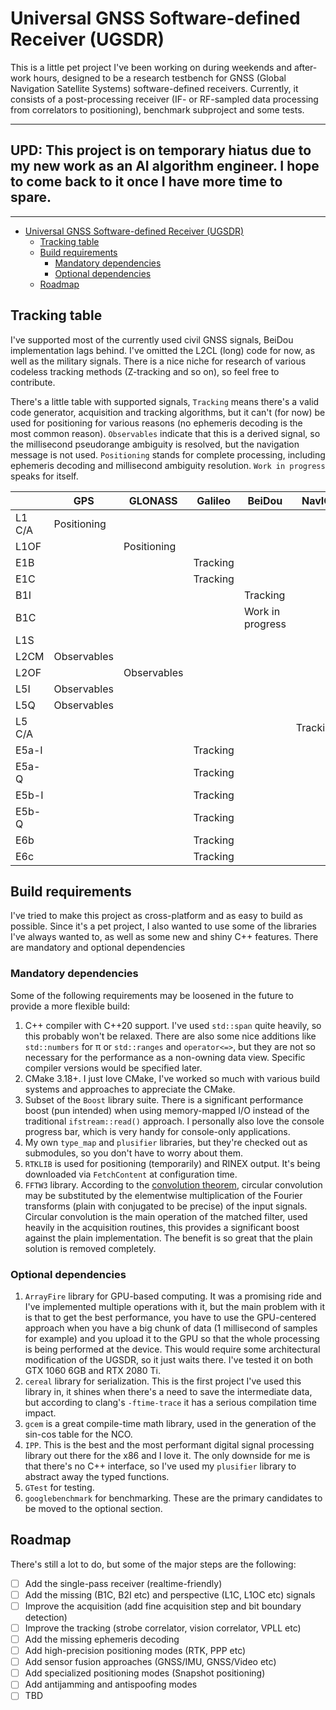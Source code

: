 # Universal GNSS Software-defined Receiver (UGSDR)

This is a little pet project I've been working on during weekends and after-work hours, designed to be a research testbench for GNSS (Global Navigation Satellite Systems) software-defined receivers. Currently, it consists of a post-processing receiver (IF- or RF-sampled data processing from correlators to positioning), benchmark subproject and some tests.

---
UPD: This project is on temporary hiatus due to my new work as an AI algorithm engineer. I hope to come back to it once I have more time to spare.
---
---

- [Universal GNSS Software-defined Receiver (UGSDR)](#universal-gnss-software-defined-receiver-ugsdr)
  - [Tracking table](#tracking-table)
  - [Build requirements](#build-requirements)
    - [Mandatory dependencies](#mandatory-dependencies)
    - [Optional dependencies](#optional-dependencies)
  - [Roadmap](#roadmap)

## Tracking table

I've supported most of the currently used civil GNSS signals, BeiDou implementation lags behind. I've omitted the L2CL (long) code for now, as well as the military signals. There is a nice niche for research of various codeless tracking methods (Z-tracking and so on), so feel free to contribute.

There's a little table with supported signals, `Tracking` means there's a valid code generator, acquisition and tracking algorithms, but it can't (for now) be used for positioning for various reasons (no ephemeris decoding is the most common reason). `Observables` indicate that this is a derived signal, so the millisecond pseudorange ambiguity is resolved, but the navigation message is not used. `Positioning` stands for complete processing, including ephemeris decoding and millisecond ambiguity resolution. `Work in progress` speaks for itself.

|        	| GPS         	| GLONASS     	| Galileo  	| BeiDou           	| NavIC    	| SBAS     	| QZSS     	|
|--------	|-------------	|-------------	|----------	|------------------	|----------	|----------	|----------	|
| L1 C/A 	| Positioning 	|             	|          	|                  	|          	| Tracking 	| Tracking 	|
| L1OF   	|             	| Positioning 	|          	|                  	|          	|          	|          	|
| E1B    	|             	|             	| Tracking 	|                  	|          	|          	|          	|
| E1C    	|             	|             	| Tracking 	|                  	|          	|          	|          	|
| B1I    	|             	|             	|          	|     Tracking     	|          	|          	|          	|
| B1C    	|             	|             	|          	| Work in progress 	|          	|          	|          	|
| L1S    	|             	|             	|          	|                  	|          	|          	| Tracking 	|
| L2CM   	| Observables 	|             	|          	|                  	|          	|          	| Tracking 	|
| L2OF   	|             	| Observables 	|          	|                  	|          	|          	|          	|
| L5I    	| Observables 	|             	|          	|                  	|          	| Tracking 	| Tracking 	|
| L5Q    	| Observables 	|             	|          	|                  	|          	| Tracking 	| Tracking 	|
| L5 C/A 	|             	|             	|          	|                  	| Tracking 	|          	|          	|
| E5a-I  	|             	|             	| Tracking 	|                  	|          	|          	|          	|
| E5a-Q  	|             	|             	| Tracking 	|                  	|          	|          	|          	|
| E5b-I  	|             	|             	| Tracking 	|                  	|          	|          	|          	|
| E5b-Q  	|             	|             	| Tracking 	|                  	|          	|          	|          	|
| E6b    	|             	|             	| Tracking 	|                  	|          	|          	|          	|
| E6c    	|             	|             	| Tracking 	|                  	|          	|          	|          	|

## Build requirements

I've tried to make this project as cross-platform and as easy to build as possible. Since it's a pet project, I also wanted to use some of the libraries I've always wanted to, as well as some new and shiny C++ features. There are mandatory and optional dependencies

### Mandatory dependencies

Some of the following requirements may be loosened in the future to provide a more flexible build:

1. C++ compiler with C++20 support. I've used `std::span` quite heavily, so this probably won't be relaxed. There are also some nice additions like `std::numbers` for π or `std::ranges` and `operator<=>`, but they are not so necessary for the performance as a non-owning data view. Specific compiler versions would be specified later.
2. CMake 3.18+. I just love CMake, I've worked so much with various build systems and approaches to appreciate the CMake.
3. Subset of the `Boost` library suite. There is a significant performance boost (pun intended) when using memory-mapped I/O instead of the traditional `ifstream::read()` approach. I personally also love the console progress bar, which is very handy for console-only applications.
4. My own `type_map` and `plusifier` libraries, but they're checked out as submodules, so you don't have to worry about them.
5. `RTKLIB` is used for positioning (temporarily) and RINEX output. It's being downloaded via `FetchContent` at configuration time.
6. `FFTW3` library. According to the [convolution theorem](https://en.wikipedia.org/wiki/Convolution_theorem), circular convolution may be substituted by the elementwise multiplication of the Fourier transforms (plain with conjugated to be precise) of the input signals. Circular convolution is the main operation of the matched filter, used heavily in the acquisition routines, this provides a significant boost against the plain implementation. The benefit is so great that the plain solution is removed completely.

### Optional dependencies

1. `ArrayFire` library for GPU-based computing. It was a promising ride and I've implemented multiple operations with it, but the main problem with it is that to get the best performance, you have to use the GPU-centered approach when you have a big chunk of data (1 millisecond of samples for example) and you upload it to the GPU so that the whole processing is being performed at the device. This would require some architectural modification of the UGSDR, so it just waits there. I've tested it on both GTX 1060 6GB and RTX 2080 Ti.
2. `cereal` library for serialization. This is the first project I've used this library in, it shines when there's a need to save the intermediate data, but according to clang's `-ftime-trace` it has a serious compilation time impact.
3. `gcem` is a great compile-time math library, used in the generation of the sin-cos table for the NCO.
4. `IPP`. This is the best and the most performant digital signal processing library out there for the x86 and I love it. The only downside for me is that there's no C++ interface, so I've used my `plusifier` library to abstract away the typed functions. 
5. `GTest` for testing.
6. `googlebenchmark` for benchmarking. These are the primary candidates to be moved to the optional section.

## Roadmap

There's still a lot to do, but some of the major steps are the following:

- [ ] Add the single-pass receiver (realtime-friendly)
- [ ] Add the missing (B1C, B2I etc) and perspective (L1C, L1OC etc) signals 
- [ ] Improve the acquisition (add fine acquisition step and bit boundary detection)
- [ ] Improve the tracking (strobe correlator, vision correlator, VPLL etc)
- [ ] Add the missing ephemeris decoding
- [ ] Add high-precision positioning modes (RTK, PPP etc)
- [ ] Add sensor fusion approaches (GNSS/IMU, GNSS/Video etc)
- [ ] Add specialized positioning modes (Snapshot positioning)
- [ ] Add antijamming and antispoofing modes
- [ ] TBD
